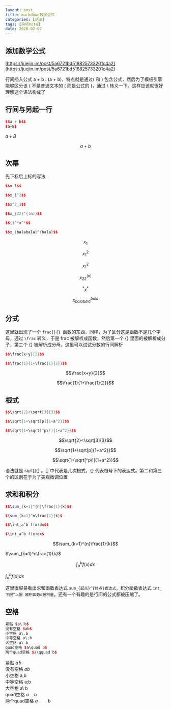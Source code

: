 ```yaml
---
layout: post
title: markdown数学公式
categories: [语法]
tags: [杂项note]
date: 2020-02-07
---
```

## 添加数学公式

[https://juejin.im/post/5a6721bd518825733201c4a2](https://juejin.im/post/5a6721bd518825733201c4a2)

行间插入公式 a + b : \(a + b\)，特点就是通过( 和 ) 包含公式，然后为了模板引擎能够区分该 ( 不是普通文本的 ( 而是公式的 (，通过 \\ 转义一下。这样应该就很好理解这个语法构成了  

## 行间与另起一行

```cpp
$$a + b$$
$a+B$
```

$a+B$

$$a + b$$

## 次幂

先下标后上标的写法

```cpp
$$x_1$$

$$x_1^2$$

$$x^2_1$$

$$x_{22}^{(n)}$$

$${}^*x^*$$

$$x_{balabala}^{bala}$$

```

$$x_1$$

$$x_1^2$$

$$x^2_1$$

$$x_{22}^{(n)}$$

$${}^*x^*$$

$$x_{balabala}^{bala}$$

## 分式

这里就出现了一个 ```frac{}{} ```函数的东西，同样，为了区分这是函数不是几个字母，通过 ```\frac``` 转义，于是 frac 被解析成函数，然后第一个 {} 里面的被解析成分子，第二个 {} 被解析成分母。这里可以试试分数的行间解析

```cpp
$$\frac{x+y}{2}$$

$$\frac{1}{1+\frac{1}{2}}$$
```

$$\frac{x+y}{2}$$

$$\frac{1}{1+\frac{1}{2}}$$

## 根式

```cpp
$$\sqrt{2}<\sqrt[3]{3}$$

$$\sqrt{1+\sqrt[p]{1+a^2}}$$

$$\sqrt{1+\sqrt[^p\!]{1+a^2}}$$
```

$$\sqrt{2}<\sqrt[3]{3}$$

$$\sqrt{1+\sqrt[p]{1+a^2}}$$

$$\sqrt{1+\sqrt[^p\!]{1+a^2}}$$

语法就是 sqrt[]{} 。[] 中代表是几次根式，{} 代表根号下的表达式。第二和第三个的区别在于为了美观微调位置 

## 求和和积分

```cpp
$$\sum_{k=1}^{n}\frac{1}{k}$$

$\sum_{k=1}^n\frac{1}{k}$

$$\int_a^b f(x)dx$$

$\int_a^b f(x)dx$
```

$$\sum_{k=1}^{n}\frac{1}{k}$$

$\sum_{k=1}^n\frac{1}{k}$

$$\int_a^b f(x)dx$$

$\int_a^b f(x)dx$

这里很容易看出求和函数表达式 ```sum_{起点}^{终点}表达式```，积分函数表达式 ```int_下限^上限 被积函数d被积量```。还有一个有趣的是行间的公式都被压缩了。

## 空格

```cpp
紧贴 $a\!b$
没有空格 $ab$
小空格 a\,b
中等空格 a\;b
大空格 a\ b
quad空格 $a\quad b$
两个quad空格 $a\qquad b$
```

紧贴 $a\!b$  
没有空格 $ab$  
小空格 a\,b  
中等空格 a\;b  
大空格 a\ b  
quad空格 $a\quad b$  
两个quad空格 $a\qquad b$  

